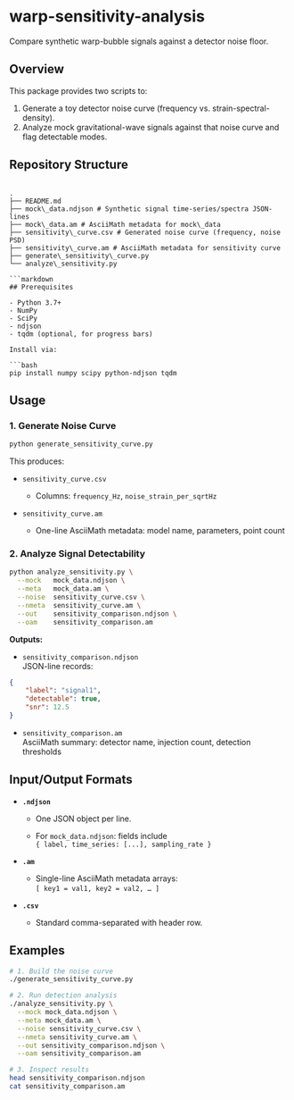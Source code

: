 # warp-sensitivity-analysis

Compare synthetic warp-bubble signals against a detector noise floor.

## Overview

This package provides two scripts to:
1. Generate a toy detector noise curve (frequency vs. strain-spectral-density).  
2. Analyze mock gravitational-wave signals against that noise curve and flag detectable modes.

## Repository Structure
```

.  
├── README.md  
├── mock\_data.ndjson # Synthetic signal time-series/spectra JSON-lines  
├── mock\_data.am # AsciiMath metadata for mock\_data  
├── sensitivity\_curve.csv # Generated noise curve (frequency, noise PSD)  
├── sensitivity\_curve.am # AsciiMath metadata for sensitivity curve  
├── generate\_sensitivity\_curve.py  
└── analyze\_sensitivity.py

```markdown
## Prerequisites

- Python 3.7+  
- NumPy  
- SciPy  
- ndjson  
- tqdm (optional, for progress bars)

Install via:

```bash
pip install numpy scipy python-ndjson tqdm
```

## Usage

### 1\. Generate Noise Curve

```bash
python generate_sensitivity_curve.py
```

This produces:

-   `sensitivity_curve.csv`
    
    -   Columns: `frequency_Hz`, `noise_strain_per_sqrtHz`
        
-   `sensitivity_curve.am`
    
    -   One-line AsciiMath metadata: model name, parameters, point count
        

### 2\. Analyze Signal Detectability

```bash
python analyze_sensitivity.py \
  --mock   mock_data.ndjson \
  --meta   mock_data.am \
  --noise  sensitivity_curve.csv \
  --nmeta  sensitivity_curve.am \
  --out    sensitivity_comparison.ndjson \
  --oam    sensitivity_comparison.am
```

**Outputs:**

-   `sensitivity_comparison.ndjson`  
    JSON-line records:
    
```json
{
    "label": "signal1",
    "detectable": true,
    "snr": 12.5
}
```
    
-   `sensitivity_comparison.am`  
    AsciiMath summary: detector name, injection count, detection thresholds
    

## Input/Output Formats

-   **`.ndjson`**
    
    -   One JSON object per line.
        
    -   For `mock_data.ndjson`: fields include  
        `{ label, time_series: [...], sampling_rate }`
        
-   **`.am`**
    
    -   Single-line AsciiMath metadata arrays:  
        `[ key1 = val1, key2 = val2, … ]`
        
-   **`.csv`**
    
    -   Standard comma-separated with header row.
        

## Examples

```bash
# 1. Build the noise curve
./generate_sensitivity_curve.py

# 2. Run detection analysis
./analyze_sensitivity.py \
  --mock mock_data.ndjson \
  --meta mock_data.am \
  --noise sensitivity_curve.csv \
  --nmeta sensitivity_curve.am \
  --out sensitivity_comparison.ndjson \
  --oam sensitivity_comparison.am

# 3. Inspect results
head sensitivity_comparison.ndjson
cat sensitivity_comparison.am
```